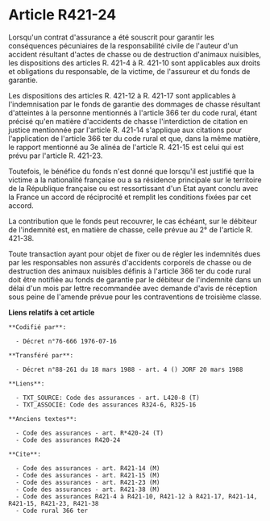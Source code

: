 # Article R421-24

Lorsqu'un contrat d'assurance a été souscrit pour garantir les conséquences pécuniaires de la responsabilité civile de
l'auteur d'un accident résultant d'actes de chasse ou de destruction d'animaux nuisibles, les dispositions des articles R.
421-4 à R. 421-10 sont applicables aux droits et obligations du responsable, de la victime, de l'assureur et du fonds de
garantie.

Les dispositions des articles R. 421-12 à R. 421-17 sont applicables à l'indemnisation par le fonds de garantie des dommages
de chasse résultant d'atteintes à la personne mentionnés à l'article 366 ter du code rural, étant précisé qu'en matière
d'accidents de chasse l'interdiction de citation en justice mentionnée par l'article R. 421-14 s'applique aux citations pour
l'application de l'article 366 ter du code rural et que, dans la même matière, le rapport mentionné au 3e alinéa de l'article
R. 421-15 est celui qui est prévu par l'article R. 421-23.

Toutefois, le bénéfice du fonds n'est donné que lorsqu'il est justifié que la victime a la nationalité française ou a sa
résidence principale sur le territoire de la République française ou est ressortissant d'un Etat ayant conclu avec la France
un accord de réciprocité et remplit les conditions fixées par cet accord.

La contribution que le fonds peut recouvrer, le cas échéant, sur le débiteur de l'indemnité est, en matière de chasse, celle
prévue au 2° de l'article R. 421-38.

Toute transaction ayant pour objet de fixer ou de régler les indemnités dues par les responsables non assurés d'accidents
corporels de chasse ou de destruction des animaux nuisibles définis à l'article 366 ter du code rural doit être notifiée au
fonds de garantie par le débiteur de l'indemnité dans un délai d'un mois par lettre recommandée avec demande d'avis de
réception sous peine de l'amende prévue pour les contraventions de troisième classe.

**Liens relatifs à cet article**

	**Codifié par**:

	  - Décret n°76-666 1976-07-16

	**Transféré par**:

	  - Décret n°88-261 du 18 mars 1988 - art. 4 () JORF 20 mars 1988

	**Liens**:

	  - TXT_SOURCE: Code des assurances - art. L420-8 (T)
	  - TXT_ASSOCIE: Code des assurances R324-6, R325-16

	**Anciens textes**:

	  - Code des assurances - art. R*420-24 (T)
	  - Code des assurances R420-24

	**Cite**:

	  - Code des assurances - art. R421-14 (M)
	  - Code des assurances - art. R421-15 (M)
	  - Code des assurances - art. R421-23 (M)
	  - Code des assurances - art. R421-38 (M)
	  - Code des assurances R421-4 à R421-10, R421-12 à R421-17, R421-14, R421-15, R421-23, R421-38
	  - Code rural 366 ter
